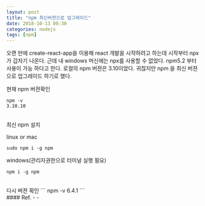 ```yaml
---
layout: post
title: "npm 최신버젼으로 업그레이드"
date: 2018-10-13 00:30
categories: nodejs
tags: [npm]
---
```

오랜 만에 create-react-app을 이용해 react 개발을 시작하려고 하는데 시작부터 npx 가 갑자기 나온다. 근데 내 windows 머신에는 npx를 사용할 수 없었다. npm5.2 부터 사용이 가능 하다고 한다. 로컬의 npm 버젼은 3.10이었다. 귀찮지만 npm 을 최신 버젼으로 업그레이드 하기로 했다.


현재 npm 버젼확인
```
npm -v
3.10.10
```

<br>
최신 npm 설치

linux or mac
```
sudo npm i -g npm
```

windows(관리자권한으로 터미널 실행 필요)
```
npm i -g npm
```

<br>
다시 버젼 확인
```
npm -v
6.4.1
```

<br>
#### Ref.
- <https://reactjs.org/docs/create-a-new-react-app.html>
- <https://velopert.com/1351>
